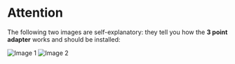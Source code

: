 # Attention
The following two images are self-explanatory: they tell you how the **3 point adapter** works and should be installed:

![Image 1](https://raw.githubusercontent.com/iosonopersia/P3Steel-v2.6/master/blocks/print_bed/three_points_bed_image.jpg)
![Image 2](https://raw.githubusercontent.com/iosonopersia/P3Steel-v2.6/master/blocks/print_bed/three_points_bed_image2.jpg)
